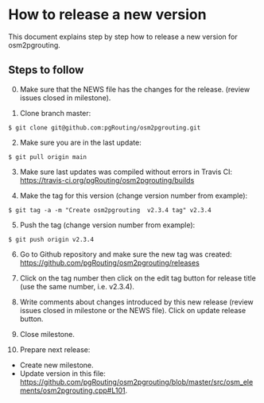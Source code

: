 # How to release a new version

This document explains step by step how to release a new version for osm2pgrouting.


## Steps to follow
0. Make sure that the NEWS file has the changes for the release. (review issues closed in milestone).

1. Clone branch master:

  ```
  $ git clone git@github.com:pgRouting/osm2pgrouting.git
  ```

2. Make sure you are in the last update:

  ```
  $ git pull origin main
  ```

3. Make sure last updates was compiled without errors in Travis CI: https://travis-ci.org/pgRouting/osm2pgrouting/builds

4. Make the tag for this version (change version number from example):

  ```
  $ git tag -a -m "Create osm2pgrouting  v2.3.4 tag" v2.3.4
  ```

5. Push the tag (change version number from example):

  ```
  $ git push origin v2.3.4
  ```

6. Go to Github repository and make sure the new tag was created: https://github.com/pgRouting/osm2pgrouting/releases

7. Click on the tag number then click on the edit tag button for release title (use the same number, i.e. v2.3.4).

8. Write comments about changes introduced by this new release (review issues closed in milestone or the NEWS file). Click on update release button.

9. Close milestone.

10. Prepare next release:
  - Create new milestone.
  - Update version in this file: https://github.com/pgRouting/osm2pgrouting/blob/master/src/osm_elements/osm2pgrouting.cpp#L101.
